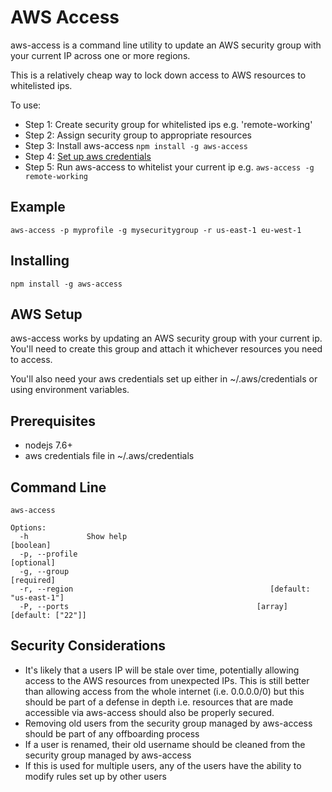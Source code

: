 # AWS Access

aws-access is a command line utility to update an AWS security group 
with your current IP across one or more regions.

This is a relatively cheap way to lock down access to AWS resources to whitelisted ips.

To use:

* Step 1: Create security group for whitelisted ips e.g. 'remote-working'
* Step 2: Assign security group to appropriate resources
* Step 3: Install aws-access `npm install -g aws-access`
* Step 4: [Set up aws credentials](https://docs.aws.amazon.com/sdk-for-java/v1/developer-guide/setup-credentials.html)
* Step 5: Run aws-access to whitelist your current ip e.g. `aws-access -g remote-working`

## Example

    aws-access -p myprofile -g mysecuritygroup -r us-east-1 eu-west-1

## Installing

    npm install -g aws-access

## AWS Setup

aws-access works by updating an AWS security group with your current ip. You'll
need to create this group and attach it whichever resources you need to access.

You'll also need your aws credentials set up either in ~/.aws/credentials or
using environment variables.

## Prerequisites

* nodejs 7.6+
* aws credentials file in ~/.aws/credentials

## Command Line

    aws-access

    Options:
      -h             Show help                                             [boolean]
      -p, --profile                                                       [optional]
      -g, --group                                                         [required]
      -r, --region                                            [default: "us-east-1"]
      -P, --ports                                          [array] [default: ["22"]]

## Security Considerations

* It's likely that a users IP will be stale over time, potentially allowing access to the AWS resources from unexpected IPs. This is still better than allowing access from the whole internet (i.e. 0.0.0.0/0) but this should be part of a defense in depth i.e. resources that are made accessible via aws-access should also be properly secured.
* Removing old users from the security group managed by aws-access should be part of any offboarding process
* If a user is renamed, their old username should be cleaned from the security group managed by aws-access
* If this is used for multiple users, any of the users have the ability to modify rules set up by other users

